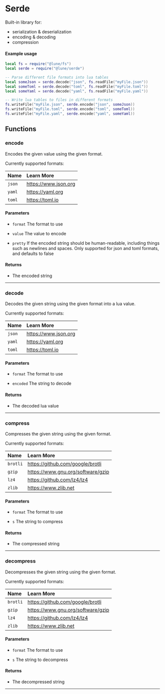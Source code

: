 # Serde

Built-in library for:

-   serialization & deserialization
-   encoding & decoding
-   compression

#### Example usage

```lua
local fs = require("@lune/fs")
local serde = require("@lune/serde")

-- Parse different file formats into lua tables
local someJson = serde.decode("json", fs.readFile("myFile.json"))
local someToml = serde.decode("toml", fs.readFile("myFile.toml"))
local someYaml = serde.decode("yaml", fs.readFile("myFile.yaml"))

-- Write lua tables to files in different formats
fs.writeFile("myFile.json", serde.encode("json", someJson))
fs.writeFile("myFile.toml", serde.encode("toml", someToml))
fs.writeFile("myFile.yaml", serde.encode("yaml", someYaml))
```

## Functions

### encode

Encodes the given value using the given format.

Currently supported formats:

| Name   | Learn More           |
| :----- | :------------------- |
| `json` | https://www.json.org |
| `yaml` | https://yaml.org     |
| `toml` | https://toml.io      |

#### Parameters

-   `format` The format to use

-   `value` The value to encode

-   `pretty` If the encoded string should be human-readable, including things such as newlines and
    spaces. Only supported for json and toml formats, and defaults to false

#### Returns

-   The encoded string

---

### decode

Decodes the given string using the given format into a lua value.

Currently supported formats:

| Name   | Learn More           |
| :----- | :------------------- |
| `json` | https://www.json.org |
| `yaml` | https://yaml.org     |
| `toml` | https://toml.io      |

#### Parameters

-   `format` The format to use

-   `encoded` The string to decode

#### Returns

-   The decoded lua value

---

### compress

Compresses the given string using the given format.

Currently supported formats:

| Name     | Learn More                        |
| :------- | :-------------------------------- |
| `brotli` | https://github.com/google/brotli  |
| `gzip`   | https://www.gnu.org/software/gzip |
| `lz4`    | https://github.com/lz4/lz4        |
| `zlib`   | https://www.zlib.net              |

#### Parameters

-   `format` The format to use

-   `s` The string to compress

#### Returns

-   The compressed string

---

### decompress

Decompresses the given string using the given format.

Currently supported formats:

| Name     | Learn More                        |
| :------- | :-------------------------------- |
| `brotli` | https://github.com/google/brotli  |
| `gzip`   | https://www.gnu.org/software/gzip |
| `lz4`    | https://github.com/lz4/lz4        |
| `zlib`   | https://www.zlib.net              |

#### Parameters

-   `format` The format to use

-   `s` The string to decompress

#### Returns

-   The decompressed string

---
